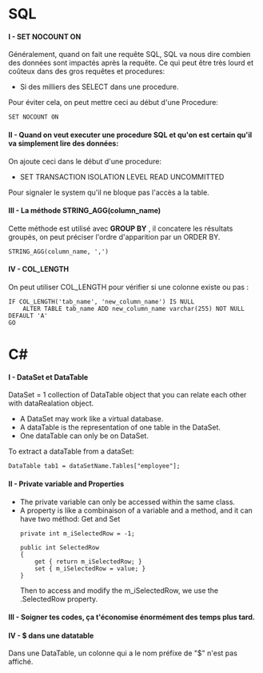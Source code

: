# SQL
#### I - SET NOCOUNT ON
Généralement, quand on fait une requête SQL, SQL va nous dire combien des données sont impactés après la requête.
Ce qui peut être très lourd et coûteux dans des gros requêtes et procedures:
- Si des milliers des SELECT dans une procedure.

Pour éviter cela, on peut mettre ceci au début d'une Procedure:
```
SET NOCOUNT ON
```

#### II - Quand on veut executer une procedure SQL et qu'on est certain qu'il va simplement lire des données:
On ajoute ceci dans le début d'une procedure:
- SET TRANSACTION ISOLATION LEVEL READ UNCOMMITTED

Pour signaler le system qu'il ne bloque pas l'accès a la table.

#### III - La méthode STRING_AGG(column_name)
Cette méthode est utilisé avec __GROUP BY__ , il concatere les résultats groupés, on peut préciser l'ordre d'apparition par un ORDER BY.
```
STRING_AGG(column_name, ',')
```

#### IV - COL_LENGTH 
On peut utiliser COL_LENGTH pour vérifier si une colonne existe ou pas : 
```
IF COL_LENGTH('tab_name', 'new_column_name') IS NULL
    ALTER TABLE tab_name ADD new_column_name varchar(255) NOT NULL DEFAULT 'A'
GO
```

# C#
#### I - DataSet et DataTable
DataSet = 1 collection of DataTable object that you can relate each other with dataRealation object. 
- A DataSet may work like a virtual database.
- A dataTable is the representation of one table in the DataSet.
- One dataTable can only be on DataSet.

To extract a dataTable from a dataSet:
```
DataTable tab1 = dataSetName.Tables["employee"];
```
            
#### II - Private variable and Properties
- The private variable can only be accessed within the same class.
- A property is like a combinaison of a variable and a method, and it can have two méthod: Get and Set
    ```
    private int m_iSelectedRow = -1;

    public int SelectedRow 
    {
        get { return m_iSelectedRow; }
        set { m_iSelectedRow = value; }
    }
    ```
    Then to access and modify the m_iSelectedRow, we use the .SelectedRow property.
#### III - Soigner tes codes, ça t'économise énormément des temps plus tard.

#### IV -  $ dans une datatable
Dans une DataTable, un colonne qui a le nom préfixe de "$" n'est pas affiché.

